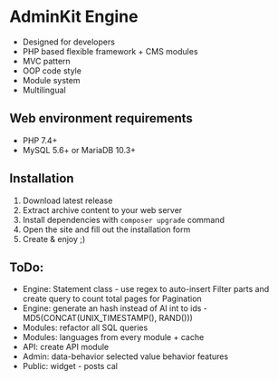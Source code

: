 # AdminKit Engine
* Designed for developers
* PHP based flexible framework + CMS modules
* MVC pattern
* OOP code style
* Module system
* Multilingual

## Web environment requirements
* PHP 7.4+
* MySQL 5.6+ or MariaDB 10.3+

## Installation
1. Download latest release
2. Extract archive content to your web server
3. Install dependencies with `composer upgrade` command
4. Open the site and fill out the installation form
5. Create & enjoy ;)

## ToDo:
* Engine: Statement class - use regex to auto-insert Filter parts and create query to count total pages for Pagination
* Engine: generate an hash instead of AI int to ids - MD5(CONCAT(UNIX_TIMESTAMP(), RAND()))
* Modules: refactor all SQL queries
* Modules: languages from every module + cache
* API: create API module
* Admin: data-behavior selected value behavior features
* Public: widget - posts cal
